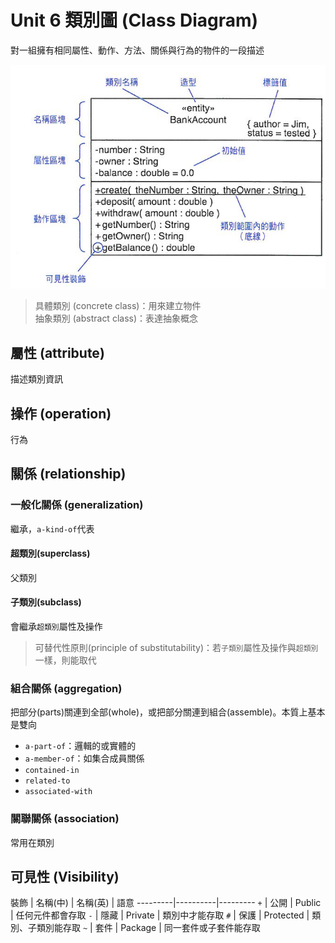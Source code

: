 # Unit 6 類別圖 (Class Diagram)

對一組擁有相同屬性、動作、方法、關係與行為的物件的一段描述

![Object](/images/Class_TopGround.PNG "Object") 

> 具體類別 (concrete class)：用來建立物件 <br>
> 抽象類別 (abstract class)：表達抽象概念

## 屬性 (attribute)

描述類別資訊

## 操作 (operation)

行為

## 關係 (relationship)

### 一般化關係 (generalization)

繼承，`a-kind-of`代表

#### 超類別(superclass) 

父類別

#### 子類別(subclass)

會繼承`超類別`屬性及操作

> 可替代性原則(principle of substitutability)：若`子類別`屬性及操作與`超類別`一樣，則能取代

### 組合關係 (aggregation)

把部分(parts)關連到全部(whole)，或把部分關連到組合(assemble)。本質上基本是雙向

* `a-part-of`：邏輯的或實體的
* `a-member-of`：如集合成員關係
* `contained-in`
* `related-to`
* `associated-with`

### 關聯關係 (association)

常用在類別

## 可見性 (Visibility)

裝飾 | 名稱(中) | 名稱(英) | 語意
---------|----------|---------
 `+` | 公開 | Public | 任何元件都會存取
 `-` | 隱藏 | Private | 類別中才能存取
 `#` | 保護 | Protected | 類別、子類別能存取
 `~` | 套件 | Package | 同一套件或子套件能存取